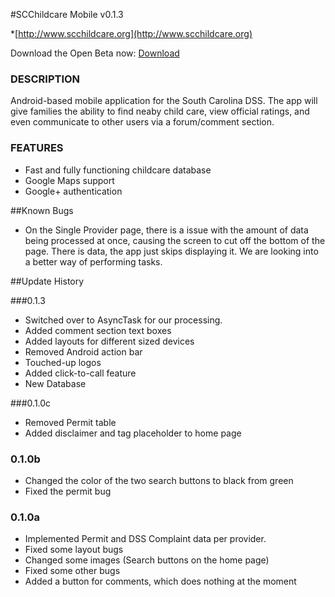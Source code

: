 #SCChildcare Mobile v0.1.3

*[http://www.scchildcare.org](http://www.scchildcare.org)

Download the Open Beta now: [Download](https://www.dropbox.com/s/dowx6j8nv8ddqys/SCChildcareMobile.apk)

### DESCRIPTION

  Android-based mobile application for the South Carolina DSS. The app will give families the ability to find neaby child care,
view official ratings, and even communicate to other users via a forum/comment section. 


### FEATURES

* Fast and fully functioning childcare database
* Google Maps support
* Google+ authentication


##Known Bugs
  - On the Single Provider page, there is a issue with the amount of data being processed at once, causing the screen to cut off the bottom of the page. There is data, the app just skips displaying it. We are looking into a better way of performing tasks.
  


##Update History

###0.1.3
  - Switched over to AsyncTask for our processing. 
  - Added comment section text boxes
  - Added layouts for different sized devices
  - Removed Android action bar
  - Touched-up logos
  - Added click-to-call feature
  - New Database

###0.1.0c
  - Removed Permit table
  - Added disclaimer and tag placeholder to home page

### 0.1.0b
  - Changed the color of the two search buttons to black from green
  - Fixed the permit bug


### 0.1.0a
  - Implemented Permit and DSS Complaint data per provider. 
  - Fixed some layout bugs
  - Changed some images (Search buttons on the home page)
  - Fixed some other bugs
  - Added a button for comments, which does nothing at the moment

